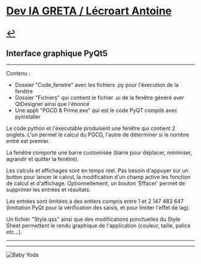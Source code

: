 # [Dev IA GRETA / Lécroart Antoine](https://github.com/Dev-IA-2024/antoine.lecroart)

[↩️](..)
---

## Interface graphique PyQt5

---

Contenu :
- Dossier "Code_fenetre" avec les fichiers .py pour l'éxecution de la fenêtre 
- Dossier "Fichiers" qui contient le fichier .ui de la fenêtre généré aver QtDesigner ainsi que l'énoncé
- Une appli "PGCD & Prime.exe" qui est le code PyQT compilé avec pyinstaller

Le code python et l'éxecutable produisent une fenêtre qui contient 2 onglets. L'un permet le calcul du PGCD, l'autre de déterminer si le nombre entré est premier.

La fenêtre comporte une barre customisée (barre pour déplacer, minimiser, agrandir et quitter la fenêtre).

Les calculs et affichages sont en temps réel. Pas besoin d'appuyer sur un button pour lancer le calcul, la modification d'un champ active les fonction de calcul et d'affichage. Optionnellement, un bouton 'Effacer' permet de supprimer les entrées et résultats. 

Les entrées sont limitées à des entiers compris entre 1 et 2 147 483 647 (limitation PyQt pour la vérification des saisis, et pour limiter l'effet de lag).

Un fichier "Style.qss" ainsi que des modifications ponctuelles du Style Sheet permettent le rendu graphique de l'application (couleur, taille, police etc...).

---
---
![Baby Yoda](https://images3.alphacoders.com/110/1108129.jpg)
